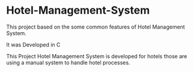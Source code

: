 # Hotel-Management-System
 This project based on the some common features of Hotel Management System.
 
 It was Developed in C


This Project Hotel Management System is developed for hotels those are using a manual system to handle hotel processes.
